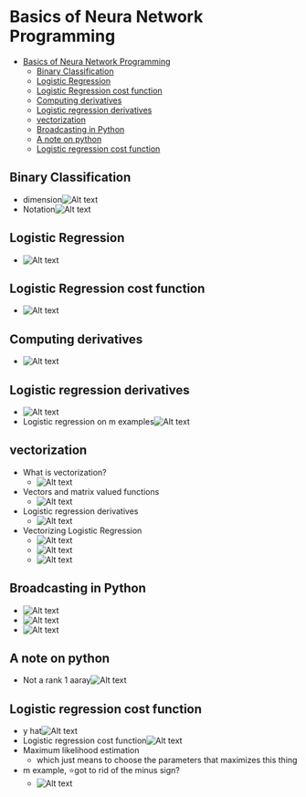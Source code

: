 # Basics of Neura Network Programming

- [Basics of Neura Network Programming](#basics-of-neura-network-programming)
  - [Binary Classification](#binary-classification)
  - [Logistic Regression](#logistic-regression)
  - [Logistic Regression cost function](#logistic-regression-cost-function)
  - [Computing derivatives](#computing-derivatives)
  - [Logistic regression derivatives](#logistic-regression-derivatives)
  - [vectorization](#vectorization)
  - [Broadcasting in Python](#broadcasting-in-python)
  - [A note on python](#a-note-on-python)
  - [Logistic regression cost function](#logistic-regression-cost-function-1)

## Binary Classification

- dimension![Alt text](images/image-2.png)
- Notation![Alt text](images/image-3.png)

## Logistic Regression

- ![Alt text](images/image-4.png)

## Logistic Regression cost function

- ![Alt text](images/image-5.png)

## Computing derivatives

- ![Alt text](images/image-6.png)

## Logistic regression derivatives

- ![Alt text](images/image-7.png)
- Logistic regression on m examples![Alt text](images/image-8.png)

## vectorization

- What is vectorization?
  - ![Alt text](images/image-9.png)
- Vectors and matrix valued functions
  - ![Alt text](images/image-10.png)
- Logistic regression derivatives
  - ![Alt text](images/image-11.png)
- Vectorizing Logistic Regression
  - ![Alt text](images/image-12.png)
  - ![Alt text](images/image-14.png)
  - ![Alt text](images/image-13.png)

## Broadcasting in Python

- ![Alt text](images/image-43.png)
- ![Alt text](images/image-44.png)
- ![Alt text](images/image-45.png)

## A note on python

- Not a rank 1 aaray![Alt text](images/image-47.png)

## Logistic regression cost function

- y hat![Alt text](images/image-48.png)
- Logistic regression cost function![Alt text](images/image-49.png)
- Maximum likelihood estimation
  - which just means to choose the parameters that maximizes this thing
- m example, ⭐got to rid of the minus sign?
  - ![Alt text](images/image-50.png)